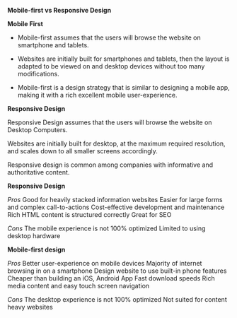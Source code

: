 **Mobile-first vs Responsive Design**

**Mobile First**

* Mobile-first assumes that the users will browse the website on smartphone and tablets.

* Websites are initially built for smartphones and tablets, then the layout is adapted to be viewed on and desktop devices without too many modifications.

* Mobile-first is a design strategy that is similar to designing a mobile app, making it with a rich excellent mobile user-experience.

**Responsive Design**

Responsive Design assumes that the users will browse the website on Desktop Computers.

Websites are initially built for desktop, at the maximum required resolution, and scales down to all smaller screens accordingly.

Responsive design is common among companies with informative and authoritative content.

**Responsive Design**

*Pros*
Good for heavily stacked information websites
Easier for large forms and complex call-to-actions
Cost-effective development and maintenance
Rich HTML content is structured correctly
Great for SEO

*Cons*
The mobile experience is not 100% optimized
Limited to using desktop hardware

**Mobile-first design**

*Pros*
Better user-experience on mobile devices
Majority of internet browsing in on a smartphone
Design website to use built-in phone features
Cheaper than building an iOS, Android App
Fast download speeds
Rich media content and easy touch screen navigation

*Cons*
The desktop experience is not 100% optimized
Not suited for content heavy websites
